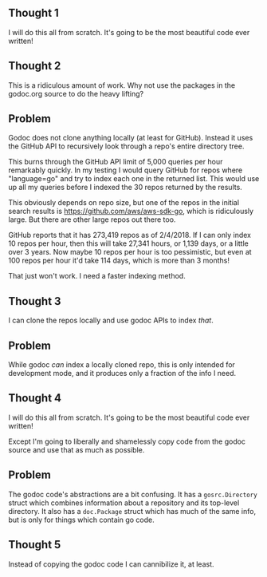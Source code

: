 ## Thought 1

I will do this all from scratch. It's going to be the most beautiful code ever
written!

## Thought 2

This is a ridiculous amount of work. Why not use the packages in the godoc.org
source to do the heavy lifting?

## Problem

Godoc does not clone anything locally (at least for GitHub). Instead it uses
the GitHub API to recursively look through a repo's entire directory tree.

This burns through the GitHub API limit of 5,000 queries per hour remarkably
quickly. In my testing I would query GitHub for repos where "language=go" and
try to index each one in the returned list. This would use up all my queries
before I indexed the 30 repos returned by the results.

This obviously depends on repo size, but one of the repos in the initial
search results is https://github.com/aws/aws-sdk-go, which is ridiculously
large. But there are other large repos out there too.

GitHub reports that it  has 273,419 repos as of 2/4/2018. If  I can only index
10 repos  per hour,  then this  will take 27,341  hours, or  1,139 days,  or a
little over 3 years. Now maybe 10  repos per hour is too pessimistic, but even
at 100 repos per hour it'd take 114 days, which is more than 3 months!

That just won't work. I need a faster indexing method.

## Thought 3

I can clone the repos locally and use godoc APIs to index _that_.

## Problem

While godoc _can_ index a locally cloned repo, this is only intended for
development mode, and it produces only a fraction of the info I need.

## Thought 4

I will do this all from scratch. It's going to be the most beautiful code ever
written!

Except I'm going to liberally and shamelessly copy code from the godoc source
and use that as much as possible.

## Problem

The godoc code's abstractions are a bit confusing. It has a `gosrc.Directory`
struct which combines information about a repository and its top-level
directory. It also has a `doc.Package` struct which has much of the same info,
but is only for things which contain go code.

## Thought 5

Instead of copying the godoc code I can cannibilize it, at least.
